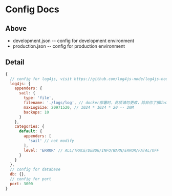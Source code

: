# Config Docs

## Above
+ development.json -- config for development environment
+ production.json -- config for production environment

## Detail
```js
{
  // config for log4js, visit https://github.com/log4js-node/log4js-node to know more
  log4js: {
    appenders: {
      sail: {
        type: 'file',
        filename: './logs/log', // docker部署时，此项请勿更改，除非你了解docker
        maxLogSize: 20971520, // 1024 * 1024 * 20 -- 20M
        backups: 10
      }
    },
    categories: {
      default: {
        appenders: [
          'sail' // not modify
        ],
        level: 'ERROR' // ALL/TRACE/DEBUG/INFO/WARN/ERROR/FATAL/OFF
      }
    }
  },
  // config for database
  db: {},
  // config for port
  port: 3000
}
```
